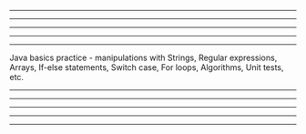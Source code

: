 *	*	*****	*		*		  *  			*****	 *		*	*	  *			*
*	*	*		*		*		*	*			  *	   *   *	*	*	*   *		*
*****	*****	*		*		*	*			  *	   *****	*	*	*****		*
*	*	*		*		*		*	*		  *	  *	   *   *	*	*	*   *
*	*	*****	*****	*****	  *			  *****	   *   *	  *		*   *		*



Java basics practice - manipulations with Strings, Regular expressions, Arrays, If-else statements, Switch case, For loops, Algorithms, Unit tests, etc.



*	*	*****	*		*		  *  			*****	 *		*	*	  *			*
*	*	*		*		*		*	*			  *	   *   *	*	*	*   *		*
*****	*****	*		*		*	*			  *	   *****	*	*	*****		*
*	*	*		*		*		*	*		  *	  *	   *   *	*	*	*   *
*	*	*****	*****	*****	  *			  *****	   *   *	  *		*   *		*